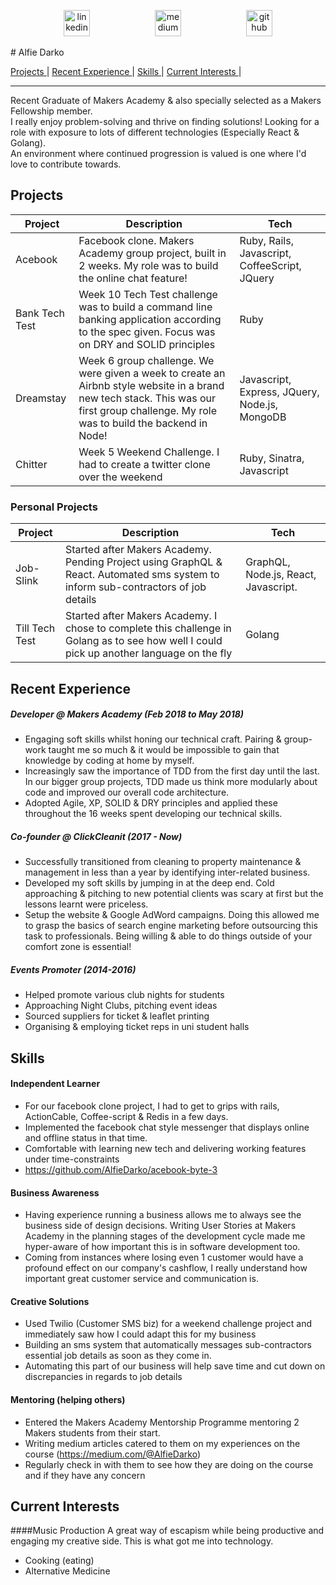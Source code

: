 
<p align="center">

<a href="https://www.linkedin.com/in/alfie-darko/">
<img src="https://www.iconfinder.com/data/icons/free-social-icons/67/linkedin_circle_color-512.png" alt="linkedin" hspace="50" height="42" width="42"></a>


<a href="https://medium.com/@AlfieDarko">
<img src="https://static1.squarespace.com/static/53457bcae4b0bc890d496d14/t/568ebeee4bf118e7ef8dbef3/1452195567236/medium_logo_detail_icon.png?format=300w" alt="medium" hspace="50" height="42" width="42"></a>

<a href="https://github.com/AlfieDarko">
<img src="https://assets-cdn.github.com/images/modules/logos_page/GitHub-Mark.png" alt="github" hspace="50" height="42" width="42"></a>

</p>
# Alfie Darko

[Projects ](#projects)  |
[Recent Experience ](#recent-experience) |
[Skills ](#skills) |
[Current Interests ](#current-interests) |


<hr></hr>

Recent Graduate of Makers Academy & also specially selected as a Makers Fellowship member.</br>
I really enjoy problem-solving and thrive on finding solutions!
Looking for a role with exposure to lots of different technologies (Especially React & Golang).</br>
An environment where continued progression is valued is one where I'd love to contribute towards.

## Projects

Project | Description | Tech 
---|---|---
Acebook | Facebook clone. Makers Academy group project, built in 2 weeks. My role was to build the online chat feature! | Ruby, Rails, Javascript, CoffeeScript, JQuery |
Bank Tech Test|  Week 10 Tech Test challenge was to build a command line banking application according to the spec given. Focus was on DRY and SOLID principles | Ruby
Dreamstay|Week 6 group challenge. We were given a week to create an Airbnb style website in a brand new tech stack. This was our first group challenge. My role was to build the backend in Node! | Javascript, Express, JQuery, Node.js, MongoDB
Chitter| Week 5 Weekend Challenge. I had to create a twitter clone over the weekend | Ruby, Sinatra, Javascript

### Personal Projects 
Project | Description | Tech
---|---|---
Job-Slink| Started after Makers Academy. Pending Project using GraphQL & React. Automated sms system to inform sub-contractors of job details | GraphQL, Node.js, React, Javascript.
Till Tech Test | Started after Makers Academy. I chose to complete this challenge in Golang as to see how well I could pick up another language on the fly | Golang
## Recent Experience
##### Developer @ Makers Academy (Feb 2018 to May 2018)
  - Engaging soft skills whilst honing our technical craft. Pairing & group-work taught me so much & it would be impossible to gain that knowledge by coding at home by myself.
  - Increasingly saw the importance of TDD from the first day until the last. In our bigger group projects, TDD made us think more modularly about code and improved our overall code architecture.
  - Adopted Agile, XP, SOLID & DRY principles and applied these throughout the 16 weeks spent developing our technical skills.

##### Co-founder @ ClickCleanit (2017 - Now)
 - Successfully transitioned from cleaning to property maintenance & management in less than a year by identifying inter-related business.
 - Developed my soft skills by jumping in at the deep end. Cold approaching & pitching to new potential clients was scary at first but the lessons learnt were priceless.
 - Setup the website & Google AdWord campaigns. Doing this allowed me to grasp the basics of search engine marketing before outsourcing this task to professionals. Being willing & able to do things outside of your comfort zone is essential!

##### Events Promoter (2014-2016)
- Helped promote various club nights for students
- Approaching Night Clubs, pitching event ideas
- Sourced suppliers for ticket & leaflet printing
- Organising & employing ticket reps in uni student halls

## Skills

#### Independent Learner

- For our facebook clone project, I had to get to grips with rails, ActionCable, Coffee-script & Redis in a few days.
- Implemented the facebook chat style messenger that displays online and offline status in that time.
- Comfortable with learning new tech and delivering working features under time-constraints
- https://github.com/AlfieDarko/acebook-byte-3

#### Business Awareness
 - Having experience running a business allows me to always see the business side of design decisions. Writing User Stories at Makers Academy in the planning stages of the development cycle made me hyper-aware of how important this is in software development too.
 - Coming from instances where losing even 1 customer would have a profound effect on our company's cashflow, I really understand how important great customer service and communication is.

#### Creative Solutions
 - Used Twilio (Customer SMS biz) for a weekend challenge project and immediately saw how I could adapt this for my business
 - Building an sms system that automatically messages sub-contractors essential job details as soon as they come in.
 - Automating this part of our business will help save time and cut down on discrepancies in regards to job details

#### Mentoring (helping others)

- Entered the Makers Academy Mentorship Programme mentoring 2 Makers students from their start.
- Writing medium articles catered to them on my experiences on the course (https://medium.com/@AlfieDarko)
- Regularly check in with them to see how they are doing on the course and if they have any concern


## Current Interests
####Music Production
A great way of escapism while being productive and engaging my creative side. This is what got me into technology.
- Cooking (eating)
- Alternative Medicine
